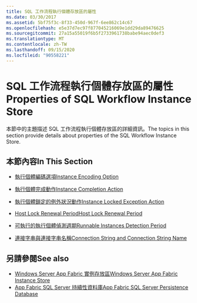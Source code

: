 ```yaml
---
title: SQL 工作流程執行個體存放區的屬性
ms.date: 03/30/2017
ms.assetid: 5bf75f3c-8f33-450d-967f-6ee862c14c67
ms.openlocfilehash: e5e37d7ec97f877045216069e1dd29da89476625
ms.sourcegitcommit: 27a15a55019f6b5f2733961738babe94aec0def3
ms.translationtype: MT
ms.contentlocale: zh-TW
ms.lasthandoff: 09/15/2020
ms.locfileid: "90558221"
---
```

# <a name="properties-of-sql-workflow-instance-store"></a><span data-ttu-id="29da4-102">SQL 工作流程執行個體存放區的屬性</span><span class="sxs-lookup"><span data-stu-id="29da4-102">Properties of SQL Workflow Instance Store</span></span>
<span data-ttu-id="29da4-103">本節中的主題描述 SQL 工作流程執行個體存放區的詳細資訊。</span><span class="sxs-lookup"><span data-stu-id="29da4-103">The topics in this section provide details about properties of the SQL Workflow Instance Store.</span></span>  
  
## <a name="in-this-section"></a><span data-ttu-id="29da4-104">本節內容</span><span class="sxs-lookup"><span data-stu-id="29da4-104">In This Section</span></span>  
  
- [<span data-ttu-id="29da4-105">執行個體編碼選項</span><span class="sxs-lookup"><span data-stu-id="29da4-105">Instance Encoding Option</span></span>](instance-encoding-option.md)  
  
- [<span data-ttu-id="29da4-106">執行個體完成動作</span><span class="sxs-lookup"><span data-stu-id="29da4-106">Instance Completion Action</span></span>](instance-completion-action.md)  
  
- [<span data-ttu-id="29da4-107">執行個體鎖定的例外狀況動作</span><span class="sxs-lookup"><span data-stu-id="29da4-107">Instance Locked Exception Action</span></span>](instance-locked-exception-action.md)  
  
- [<span data-ttu-id="29da4-108">Host Lock Renewal Period</span><span class="sxs-lookup"><span data-stu-id="29da4-108">Host Lock Renewal Period</span></span>](host-lock-renewal-period.md)  
  
- [<span data-ttu-id="29da4-109">可執行的執行個體偵測週期</span><span class="sxs-lookup"><span data-stu-id="29da4-109">Runnable Instances Detection Period</span></span>](runnable-instances-detection-period.md)  
  
- [<span data-ttu-id="29da4-110">連接字串與連接字串名稱</span><span class="sxs-lookup"><span data-stu-id="29da4-110">Connection String and Connection String Name</span></span>](connection-string-and-connection-string-name.md)  
  
## <a name="see-also"></a><span data-ttu-id="29da4-111">另請參閱</span><span class="sxs-lookup"><span data-stu-id="29da4-111">See also</span></span>

- <span data-ttu-id="29da4-112">[Windows Server App Fabric 實例存放區](/previous-versions/appfabric/ff383417(v=azure.10))</span><span class="sxs-lookup"><span data-stu-id="29da4-112">[Windows Server App Fabric Instance Store](/previous-versions/appfabric/ff383417(v=azure.10))</span></span>
- <span data-ttu-id="29da4-113">[App Fabric SQL Server 持續性資料庫](/previous-versions/appfabric/ee790819(v=azure.10))</span><span class="sxs-lookup"><span data-stu-id="29da4-113">[App Fabric SQL Server Persistence Database](/previous-versions/appfabric/ee790819(v=azure.10))</span></span>
